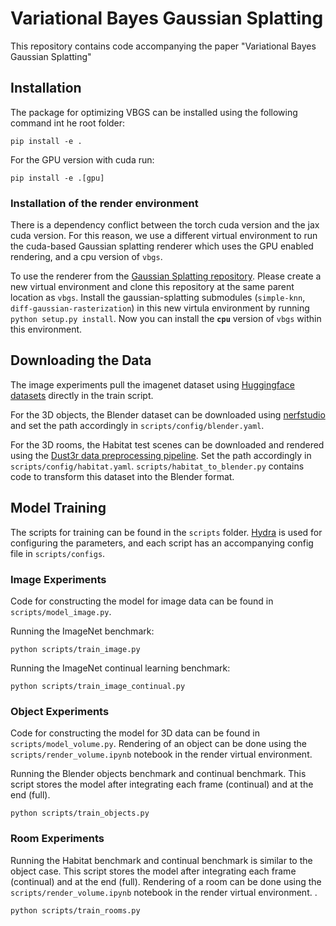 # Variational Bayes Gaussian Splatting

This repository contains code accompanying the paper "Variational Bayes Gaussian Splatting" 

## Installation 

The package for optimizing VBGS can be installed using the following command int he root folder: 
```
pip install -e . 
```

For the GPU version with cuda run: 
```
pip install -e .[gpu]
```

### Installation of the render environment

There is a dependency conflict between the torch cuda version and the jax cuda version. For this reason, we use a different virtual environment to run the cuda-based Gaussian splatting renderer which uses the GPU enabled rendering, and a cpu version of `vbgs`.

To use the renderer from the [Gaussian Splatting repository](https://github.com/graphdeco-inria/gaussian-splatting). Please create a new virtual environment and clone this repository at the same parent location as `vbgs`. Install the gaussian-splatting submodules (`simple-knn`, `diff-gaussian-rasterization`) in this new virtula environment by running `python setup.py install`. Now you can install the **`cpu`** version of `vbgs` within this environment. 

## Downloading the Data 

The image experiments pull the imagenet dataset using [Huggingface datasets](https://huggingface.co/docs/datasets/en/index) directly in the train script. 

For the 3D objects, the Blender dataset can be downloaded using [nerfstudio](https://docs.nerf.studio/quickstart/existing_dataset.html) and set the path accordingly in `scripts/config/blender.yaml`. 

For the 3D rooms, the Habitat test scenes can be downloaded and rendered using the [Dust3r data preprocessing pipeline](https://github.com/naver/dust3r/tree/main/datasets_preprocess/habitat). Set the path accordingly in `scripts/config/habitat.yaml`. `scripts/habitat_to_blender.py` contains code to transform this dataset into the Blender format.

## Model Training  

The scripts for training can be found in the `scripts` folder. [Hydra](hydra.cc) is used for configuring the parameters, and each script has an accompanying config file in `scripts/configs`. 

### Image Experiments

Code for constructing the model for image data can be found in `scripts/model_image.py`.

Running the ImageNet benchmark: 
```
python scripts/train_image.py
```
Running the ImageNet continual learning benchmark: 
```
python scripts/train_image_continual.py
```

### Object Experiments

Code for constructing the model for 3D data can be found in `scripts/model_volume.py`. Rendering of an object can be done using the `scripts/render_volume.ipynb` notebook in the render virtual environment.

Running the Blender objects benchmark and continual benchmark. This script stores the model after integrating each frame (continual) and at the end (full). 
```
python scripts/train_objects.py
```

### Room Experiments


Running the Habitat benchmark and continual benchmark is similar to the object case. This script stores the model after integrating each frame (continual) and at the end (full). Rendering of a room can be done using the `scripts/render_volume.ipynb` notebook in the render virtual environment.
.
```
python scripts/train_rooms.py
```

